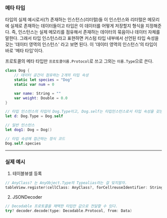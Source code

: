 ### 메타 타입
타입의 실제 예시로서(?) 존재하는 인스턴스(리터럴)들
이 인스턴스와 리터럴은 메모리에 실제로 존재하는 데이터들이고 타입은 이 데이터를 어떻게 저장할지 형식을 지정해준다.
즉, 인스턴스는 실제 메모리를 점유해서 존재하는 데이터의 묶음이나 데이터 자체를 말한다.
그래서 타입 인스턴스라고 표현하면 커스텀 타입 내부에서 선언된 타입 속성을 갖는 '데이터 영역의 인스턴스' 라고 보면 된다.
이 '데이터 영역의 인스턴스'의 타입이 바로 '메타 타입'이다.

프로토콜의 메타 타입만 `프로토콜이름.Protocol`로 쓰고 그외는 `이름.Type`으로 쓴다.

```swift
class Dog {
    // 데이터 공간이 점유하는 2개의 타입 속성
    static let species = "Dog"
    static var num = 0

    var name: String = ""
    var weight: Double = 0.0
}

// 타입 인스턴스의 타입이 Dog.Type이고, Dog.self는 타입인스턴스로서 타입 속성을 갖는다.
let d: Dog.Type = Dog.self

// 일반 인스턴스
let dog1: Dog = Dog()

// 타입 속성에 접근하는 정식 코드
Dog.self.species
```
---
### 실제 예시

1. 테이블뷰셀 등록
```swift
// AnyClass? 는 AnyObject.Type의 Typealias라는 걸 잊지말자.
tableView.register(cellClass: AnyClass?, forCellreuseIdentifier: String)
```

2. JSONDecoder
```swift
// Decodable 프로토콜을 채택한 타입만 값으로 전달할 수 있다.
try? decoder.decode(type: Decodable.Protocol, from: Data)
```